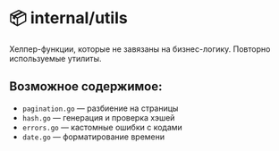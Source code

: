 # 📦 internal/utils

Хелпер-функции, которые не завязаны на бизнес-логику. Повторно используемые утилиты.

## Возможное содержимое:
- `pagination.go` — разбиение на страницы
- `hash.go` — генерация и проверка хэшей
- `errors.go` — кастомные ошибки с кодами
- `date.go` — форматирование времени
